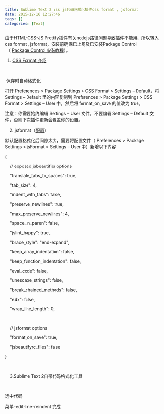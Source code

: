 ```yaml
---
title: Sublime Text 2 css js代码格式化插件css format , jsformat
date: 2015-12-16 12:27:46
tags: []
categories: [Text]
---
```


<p>由于HTML-CSS-JS Prettify插件有关nodejs路径问题导致插件不能用，所以转入css format , jsformat，安装前确保已上网及已安装Package Control &nbsp;（&nbsp;<a href="http://er1c0.lofter.com/post/1cfc8374_94998a5" target="_blank"  >Package Control 安装教程</a>）。</p> 
<ol> 
 <li><p><a rel="nofollow" href="http://mutian.wang/tech/1508" target="_blank"  >CSS Format 介绍</a></p><p><br /></p></li> 
</ol> 
<p>&nbsp;保存时自动格式化</p> 
<p>打开 Preferences &gt; Package Settings &gt; CSS Format &gt; Settings – Default，将 Settings – Default 里的内容复制到 Preferences &gt; Package Settings &gt; CSS Format &gt; Settings – User 中，然后将 format_on_save 的值改为 true。</p> 
<p>注意：你需要始终编辑 Settings – User 文件，不要编辑 Settings – Default 文件，否则下次插件更新会覆盖你的设置。</p> 
<p>&nbsp;&nbsp;<strong>&nbsp;&nbsp;</strong>2. jsformat（<a rel="nofollow" href="http://wanghaiyang.me/read.php?key=467" target="_blank"  >配置</a>）<br /></p> 
<p>默认配置格式化后间隙太大，需要将配置文件（ Preferences &gt; Package Settings &gt; jsFormat &gt; Settings – User 中）新增以下内容&nbsp;</p> 
<p>{</p> 
<p>&nbsp;&nbsp;&nbsp;&nbsp;// exposed jsbeautifier options</p> 
<p>&nbsp;&nbsp;&nbsp;&nbsp;&quot;translate_tabs_to_spaces&quot;: true,</p> 
<p>&nbsp;&nbsp;&nbsp;&nbsp;&quot;tab_size&quot;: 4,</p> 
<p>&nbsp;&nbsp;&nbsp;&nbsp;&quot;indent_with_tabs&quot;: false,</p> 
<p>&nbsp;&nbsp;&nbsp;&nbsp;&quot;preserve_newlines&quot;: true,</p> 
<p>&nbsp;&nbsp;&nbsp;&nbsp;&quot;max_preserve_newlines&quot;: 4,</p> 
<p>&nbsp;&nbsp;&nbsp;&nbsp;&quot;space_in_paren&quot;: false,</p> 
<p>&nbsp;&nbsp;&nbsp;&nbsp;&quot;jslint_happy&quot;: true,</p> 
<p>&nbsp;&nbsp;&nbsp;&nbsp;&quot;brace_style&quot;:&nbsp;&quot;end-expand&quot;,</p> 
<p>&nbsp;&nbsp;&nbsp;&nbsp;&quot;keep_array_indentation&quot;: false,</p> 
<p>&nbsp;&nbsp;&nbsp;&nbsp;&quot;keep_function_indentation&quot;: false,</p> 
<p>&nbsp;&nbsp;&nbsp;&nbsp;&quot;eval_code&quot;: false,</p> 
<p>&nbsp;&nbsp;&nbsp;&nbsp;&quot;unescape_strings&quot;: false,</p> 
<p>&nbsp;&nbsp;&nbsp;&nbsp;&quot;break_chained_methods&quot;: false,</p> 
<p>&nbsp;&nbsp;&nbsp;&nbsp;&quot;e4x&quot;: false,</p> 
<p>&nbsp;&nbsp;&nbsp;&nbsp;&quot;wrap_line_length&quot;: 0,</p> 
<p><br /></p> 
<p>&nbsp;&nbsp;&nbsp;&nbsp;// jsformat options</p> 
<p>&nbsp;&nbsp;&nbsp;&nbsp;&quot;format_on_save&quot;: true,</p> 
<p>&nbsp;&nbsp;&nbsp;&nbsp;&quot;jsbeautifyrc_files&quot;: false</p> 
<p>}</p> 
<p><br /></p> 
<p>&nbsp;&nbsp;&nbsp; 3.Sublime Text 2自带代码格式化工具<br /></p> 
<p><br /></p> 
<p>选中代码</p> 
<p>菜单-edit-line-reindent 完成<br /></p> 
<p><br /></p> 
<p><br /></p> 
<p><br /></p> 
<p><br /></p> 
<p><br /></p>